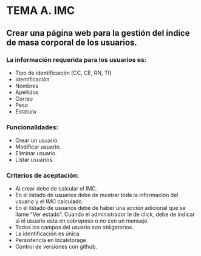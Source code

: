 # TEMA A. IMC

## Crear una página web para la gestión del índice de masa corporal de los usuarios.

### La información requerida para los usuarios es:
- Tipo de identificación [CC, CE, RN, TI]
- Identificación
- Nombres
- Apellidos
- Correo
- Peso
- Estatura

### Funcionalidades:
- Crear un usuario.
- Modificar usuario.
- Eliminar usuario.
- Listar usuarios.

### Criterios de aceptación:
- Al crear debe de calcular el IMC.
- En el listado de usuarios debe de mostrar toda la información del usuario y el IMC
calculado.
- En el listado de usuarios debe de haber una acción adicional que se llame “Ver estado”.
Cuando el administrador le de click, debe de indicar si el usuario esta en sobrepeso o no
con un mensaje.
- Todos los campos del usuario son obligatorios.
- La identificación es única.
- Persistencia en localstorage.
- Control de versiones con github.